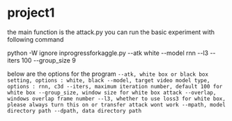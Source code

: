 # project1
the main function is the attack.py
you can run the basic experiment with following command

python -W ignore inprogressforkaggle.py --atk white --model rnn --l3  --iters 100 --group_size 9

below are the options for the program
`
--atk, white box or black box setting, options : white, black
--model, target video model type, options : rnn, c3d
--iters, maximum iteration number, default 100 for white box
--group_size, window size for white box attack
--overlap, windows overlap frame number
--l3, whether to use loss3 for white box, please always turn this on or transfer attack wont work
--mpath, model directory path
--dpath, data directory path
`
